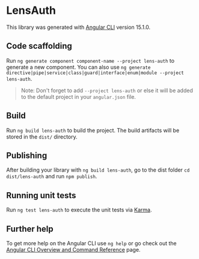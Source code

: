 # LensAuth

This library was generated with [Angular CLI](https://github.com/angular/angular-cli) version 15.1.0.

## Code scaffolding

Run `ng generate component component-name --project lens-auth` to generate a new component. You can also use `ng generate directive|pipe|service|class|guard|interface|enum|module --project lens-auth`.
> Note: Don't forget to add `--project lens-auth` or else it will be added to the default project in your `angular.json` file. 

## Build

Run `ng build lens-auth` to build the project. The build artifacts will be stored in the `dist/` directory.

## Publishing

After building your library with `ng build lens-auth`, go to the dist folder `cd dist/lens-auth` and run `npm publish`.

## Running unit tests

Run `ng test lens-auth` to execute the unit tests via [Karma](https://karma-runner.github.io).

## Further help

To get more help on the Angular CLI use `ng help` or go check out the [Angular CLI Overview and Command Reference](https://angular.io/cli) page.
